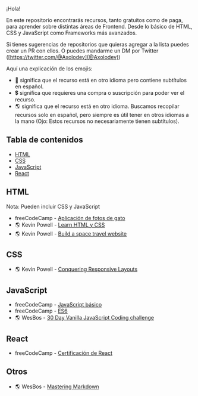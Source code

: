 ¡Hola! 

En este repositorio encontrarás recursos, tanto gratuitos como de paga, para aprender sobre distintas áreas de Frontend. Desde lo básico de HTML, CSS y JavaScript como Frameworks más avanzados. 

Si tienes sugerencias de repositorios que quieras agregar a la lista puedes crear un PR con ellos. O puedes mandarme un DM por Twitter ([https://twitter.com/@Axolodev](@Axolodev))

Aquí una explicación de los emojis:

- 💬 significa que el recurso está en otro idioma pero contiene subtítulos en español.
- 💲 significa que requieres una compra o suscripción para poder ver el recurso.
- 🌎 significa que el recurso está en otro idioma. Buscamos recopilar recursos solo en español, pero siempre es útil tener en otros idiomas a la mano (Ojo: Estos recursos no necesariamente tienen subtítulos).

## Tabla de contenidos

- [HTML](#HTML)
- [CSS](#CSS)
- [JavaScript](#JavaScript)
- [React](#react)

## HTML

Nota: Pueden incluir CSS y JavaScript

- freeCodeCamp - [Aplicación de fotos de gato](https://www.freecodecamp.org/espanol/learn/2022/responsive-web-design/#learn-html-by-building-a-cat-photo-app)
- 🌎 Kevin Powell - [Learn HTML y CSS](https://scrimba.com/learn/htmlandcss)
- 🌎 Kevin Powell - [Build a space travel website](https://scrimba.com/learn/spacetravel)

## CSS 

- 🌎 Kevin Powell - [Conquering Responsive Layouts](https://courses.kevinpowell.co/conquering-responsive-layouts)

## JavaScript

- freeCodeCamp - [JavaScript básico](https://www.freecodecamp.org/espanol/learn/javascript-algorithms-and-data-structures/#basic-javascript)
- freeCodeCamp - [ES6](https://www.freecodecamp.org/espanol/learn/javascript-algorithms-and-data-structures/#es6) 
- 🌎 WesBos - [30 Day Vanilla JavaScript Coding challenge](https://javascript30.com/)

## React 

- freeCodeCamp - [Certificación de React](https://www.freecodecamp.org/espanol/learn/front-end-development-libraries/#react)


## Otros

- 🌎 WesBos - [Mastering Markdown](https://masteringmarkdown.com/)
